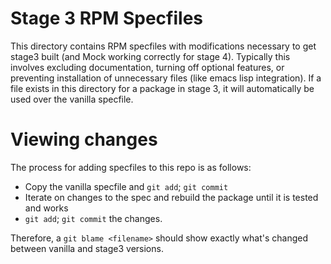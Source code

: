 # Stage 3 RPM Specfiles
This directory contains RPM specfiles with modifications necessary to get stage3 built (and Mock working correctly for stage 4). Typically this involves excluding documentation, turning off optional features, or preventing installation of unnecessary files (like emacs lisp integration). If a file exists in this directory for a package in stage 3, it will automatically be used over the vanilla specfile.

# Viewing changes
The process for adding specfiles to this repo is as follows:
 - Copy the vanilla specfile and `git add`; `git commit`
 - Iterate on changes to the spec and rebuild the package until it is tested and works
 - `git add`; `git commit` the changes.

Therefore, a `git blame <filename>` should show exactly what's changed between vanilla and stage3 versions.
